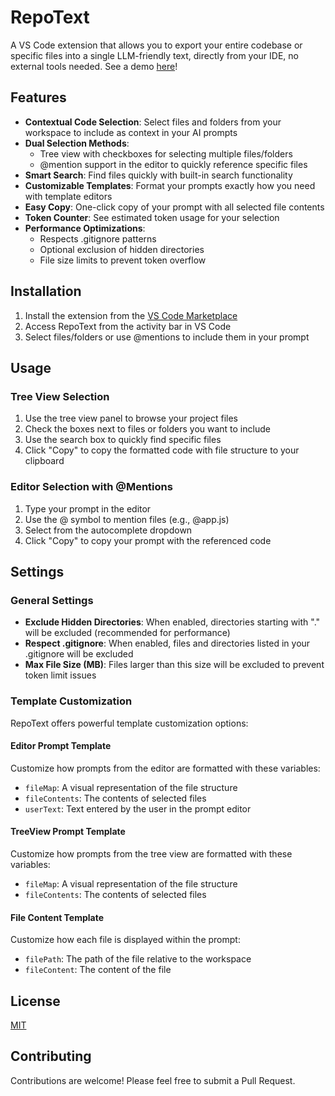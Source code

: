 # RepoText

A VS Code extension that allows you to export your entire codebase or specific files into a single LLM-friendly text, directly from your IDE, no external tools needed.
See a demo [here](https://repotext.gziz.io)!

## Features

- **Contextual Code Selection**: Select files and folders from your workspace to include as context in your AI prompts
- **Dual Selection Methods**:
  - Tree view with checkboxes for selecting multiple files/folders
  - @mention support in the editor to quickly reference specific files
- **Smart Search**: Find files quickly with built-in search functionality
- **Customizable Templates**: Format your prompts exactly how you need with template editors
- **Easy Copy**: One-click copy of your prompt with all selected file contents
- **Token Counter**: See estimated token usage for your selection
- **Performance Optimizations**: 
  - Respects .gitignore patterns
  - Optional exclusion of hidden directories
  - File size limits to prevent token overflow

## Installation

1. Install the extension from the [VS Code Marketplace](https://marketplace.visualstudio.com/items?itemName=gziz.repotext)
2. Access RepoText from the activity bar in VS Code
3. Select files/folders or use @mentions to include them in your prompt

## Usage

### Tree View Selection
1. Use the tree view panel to browse your project files
2. Check the boxes next to files or folders you want to include
3. Use the search box to quickly find specific files
4. Click "Copy" to copy the formatted code with file structure to your clipboard

### Editor Selection with @Mentions
1. Type your prompt in the editor
2. Use the @ symbol to mention files (e.g., @app.js)
3. Select from the autocomplete dropdown
4. Click "Copy" to copy your prompt with the referenced code

## Settings

### General Settings

- **Exclude Hidden Directories**: When enabled, directories starting with "." will be excluded (recommended for performance)
- **Respect .gitignore**: When enabled, files and directories listed in your .gitignore will be excluded
- **Max File Size (MB)**: Files larger than this size will be excluded to prevent token limit issues

### Template Customization

RepoText offers powerful template customization options:

#### Editor Prompt Template

Customize how prompts from the editor are formatted with these variables:
- `fileMap`: A visual representation of the file structure
- `fileContents`: The contents of selected files
- `userText`: Text entered by the user in the prompt editor

#### TreeView Prompt Template

Customize how prompts from the tree view are formatted with these variables:
- `fileMap`: A visual representation of the file structure
- `fileContents`: The contents of selected files

#### File Content Template

Customize how each file is displayed within the prompt:
- `filePath`: The path of the file relative to the workspace
- `fileContent`: The content of the file

## License

[MIT](LICENSE)

## Contributing

Contributions are welcome! Please feel free to submit a Pull Request.
